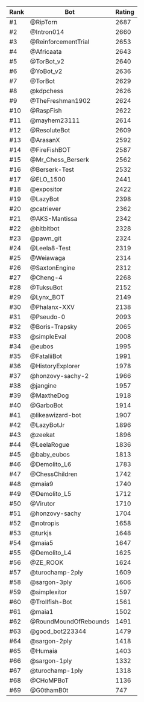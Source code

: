 Rank|Bot|Rating
---|---|---
#1|@RipTorn|2687
#2|@Intron014|2660
#3|@ReinforcementTrial|2653
#4|@Africaata|2643
#5|@TorBot_v2|2640
#6|@YoBot_v2|2636
#7|@TorBot|2629
#8|@kdpchess|2626
#9|@TheFreshman1902|2624
#10|@RaspFish|2622
#11|@mayhem23111|2614
#12|@ResoluteBot|2609
#13|@ArasanX|2592
#14|@FireFishBOT|2587
#15|@Mr_Chess_Berserk|2562
#16|@Berserk-Test|2532
#17|@ELO_1500|2441
#18|@expositor|2422
#19|@LazyBot|2398
#20|@catriever|2362
#21|@AKS-Mantissa|2342
#22|@bitbitbot|2328
#23|@pawn_git|2324
#24|@Leela8-Test|2319
#25|@Weiawaga|2314
#26|@SaxtonEngine|2312
#27|@Cheng-4|2268
#28|@TuksuBot|2152
#29|@Lynx_BOT|2149
#30|@Phalanx-XXV|2138
#31|@Pseudo-0|2093
#32|@Boris-Trapsky|2065
#33|@simpleEval|2008
#34|@eubos|1995
#35|@FataliiBot|1991
#36|@HistoryExplorer|1978
#37|@honzovy-sachy-2|1966
#38|@jangine|1957
#39|@MaxtheDog|1918
#40|@GarboBot|1914
#41|@likeawizard-bot|1907
#42|@LazyBotJr|1896
#43|@zeekat|1896
#44|@LeelaRogue|1836
#45|@baby_eubos|1813
#46|@Demolito_L6|1783
#47|@ChessChildren|1742
#48|@maia9|1740
#49|@Demolito_L5|1712
#50|@Virutor|1710
#51|@honzovy-sachy|1704
#52|@notropis|1658
#53|@turkjs|1648
#54|@maia5|1647
#55|@Demolito_L4|1625
#56|@ZE_ROOK|1624
#57|@turochamp-2ply|1609
#58|@sargon-3ply|1606
#59|@simplexitor|1597
#60|@Trollfish-Bot|1561
#61|@maia1|1502
#62|@RoundMoundOfRebounds|1491
#63|@good_bot223344|1479
#64|@sargon-2ply|1418
#65|@Humaia|1403
#66|@sargon-1ply|1332
#67|@turochamp-1ply|1318
#68|@CHoMPBoT|1136
#69|@G0thamB0t|747
